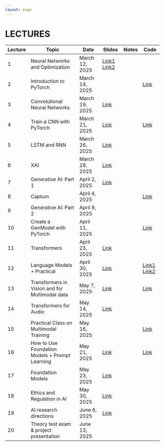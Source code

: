 ```yaml
---
layout: page
---
```


# LECTURES

| Lecture | Topic                                               | Date                | Slides | Notes | Code |
|---------|-----------------------------------------------------|---------------------|--------|-------|------|
| 1       | Neural Networks and Optimization                    | March 12, 2025      | [Link1](https://studentiunict-my.sharepoint.com/:b:/g/personal/giovanni_bellitto_unict_it/Ef2gv9_0pM5JkRFcBhSYpB0Bko4KsRXwqscFulKnuW_RVg?e=IjGe6j)   [Link2](https://studentiunict-my.sharepoint.com/:b:/g/personal/giovanni_bellitto_unict_it/EUkYuxolkr9Aj5ubvNSGWYEBlupyj7J8gEcf8oO0MtamdQ?e=4PhnH4)      |       |      |
| 2       | Introduction to PyTorch                             | March 14, 2025      |        |       | [Link](https://colab.research.google.com/drive/1ecq83uyPRhHjVyX7RgRdGXHJqzWDe2nT?usp=sharing)      |
| 3       | Convolutional Neural Networks    | March 19, 2025      | [Link](https://studentiunict-my.sharepoint.com/:b:/g/personal/giovanni_bellitto_unict_it/EVW1HXRmEYREnt9hskQRiggBp6JFujIyXlQuZtOct8RzYQ?e=3Mdfbi)      |       |      |
| 4       | Train a CNN with PyTorch                            | March 21, 2025      | [Link](https://studentiunict-my.sharepoint.com/:b:/g/personal/giovanni_bellitto_unict_it/EeRAa4A1qG9Djv6G9ridmoMBYqaUsSC0wPsCoRcUOg4EEA?e=YUI3hU)      |       | [Link](https://colab.research.google.com/drive/19BJgLckiRfuNWhlAyWOq2Fc_6q93Mq7J?usp=sharing) |
| 5       | LSTM and RNN                                        | March 26, 2025      | [Link](https://studentiunict-my.sharepoint.com/:b:/g/personal/giovanni_bellitto_unict_it/EQIeLAu7sR1NjolqngIWy5QBOHLNVNAunc2qG6FtUPDbrQ?e=RkRjsk)      |       |      |
| 6       | XAI                                                 | March 28, 2025      | [Link](https://studentiunict-my.sharepoint.com/:b:/g/personal/concetto_spampinato_unict_it/ESsgxCgYO2xJozDjf52NkKcBAYcyo1Bat4fyAafyWREo7A?e=kofMxs)    |       |      |
| 7       |  Generative AI: Part 1                              | April 2, 2025       | [Link](https://studentiunict-my.sharepoint.com/:b:/g/personal/concetto_spampinato_unict_it/EZwuPVLSBFZOmf_oiNp-IAsBbnC--Fw66px8h67Ujo-LkQ?e=VSJh8A)    |       |      |
| 8       |  Captum                                             | April 4, 2025       |        |       | [Link](https://colab.research.google.com/drive/1fHocvsKAmubLcs9_DEGWP11Xo9cc7Vbq?usp=sharing)     |
| 9       | Generative AI: Part 2                               | April 9, 2025       |        |       |      |
| 10      | Create a GenModel with PyTorch                      | April 11, 2025      |        |       | [Link](https://colab.research.google.com/drive/1zHhVdxF8Evtl1Hy7kbZKRdk5gsEmg1au?usp=sharing)     |
| 11      | Transformers                                        | April 23, 2025      | [Link](https://studentiunict-my.sharepoint.com/:b:/g/personal/giovanni_bellitto_unict_it/ESwGuDB_8tFPma5qbWuq1qoBKs4i9F7EPbhcT6qZVjATCA?e=mWEATa)      |       |      |
| 12      | Language Models + Practical                         | April 30, 2025      | [Link](https://studentiunict-my.sharepoint.com/:b:/g/personal/giovanni_bellitto_unict_it/ERm75MkeT29LmwWlRSeTYbgBcbyQXs_xuRkYmXns_h8DVw?e=arDo7y)      |       | [Link1](https://drive.google.com/file/d/11OtCYdXcP0Q8CJKqABK4xzXM76lHt34X/view?usp=sharing) [Link2](https://drive.google.com/file/d/1lofn_scoIRmUTH6dHVVB8N25YfcRKrL4/view?usp=sharing)     |
| 13      | Transformers in Vision and for Multimodal data      | May 7, 2025         | [Link](https://studentiunict-my.sharepoint.com/:b:/g/personal/giovanni_bellitto_unict_it/EWovHCDyvV5Kl1-HUmIrd6sBJK1QH9UNleA0a9LbibyBEw?e=N2Ryrt)       |       | [Link](https://drive.google.com/file/d/14QChMkjknCWGFIvbPuNb-FKgP1giMd5Q/view?usp=sharing)     |
| 14      | Transformers for Audio                              | May 14, 2025        |  [Link](https://studentiunict-my.sharepoint.com/:b:/g/personal/giovanni_bellitto_unict_it/EY4mRTbIYydAo561tWoBFaYBLzeezZD5zvVHEJxkFi4Gng?e=YM5ZZU)      |       |      |
| 15      | Practical Class on Multimodal Training              | May 16, 2025        |        |       |  [Link](https://drive.google.com/file/d/1C-hUjYWNtKqUnn4sf9VFYWFaTVpOJlqa/view?usp=sharing)    |
| 16      | How to Use Foundation Models + Prompt Learning      | May 21, 2025        |  [Link](https://studentiunict-my.sharepoint.com/:b:/g/personal/giovanni_bellitto_unict_it/EU_vZN8EZV1Lmakpe3TdQY4BfT1Ojz_GqKTuTm9O5GkhlQ?e=uj36rZ)      |       |  [Link](https://drive.google.com/file/d/1PcE1DAxos-_KmmMgjXf5E5eisNiuULUO/view?usp=sharing)    |
| 17      | Foundation Models                                   | May 23, 2025        | [Link](https://studentiunict-my.sharepoint.com/:b:/g/personal/giovanni_bellitto_unict_it/EUIfXot92KRIjJ0Yubqk7X8B-MUYSjNCKXff_7ZNsb4oww?e=jDdsq9)       |       |      |
| 18      | Ethics and Regulation in AI                         | May 30, 2025        | [Link](https://studentiunict-my.sharepoint.com/:b:/g/personal/giovanni_bellitto_unict_it/EZBRaJAZxTRMia849CjdjmcB6o95C9PcpmBFt675YqzF3g?e=JDYyaw)      |       |      |
| 19      | AI research directions                              | June 6, 2025        | [Link](https://studentiunict-my.sharepoint.com/:b:/g/personal/giovanni_bellitto_unict_it/EecPJCf0pnFEouYeXkjbgLsBlq0gPbhJEjArfkVUWv5gdw?e=bEOkbf)       |       |      |
| 20      | Theory test exam & project presentation             | June 13, 2025        |        |       |      |
